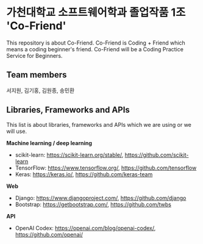 # 가천대학교 소프트웨어학과 졸업작품 1조 'Co-Friend'
This repository is about Co-Friend. Co-Friend is Coding + Friend which means a coding beginner's friend.
Co-Friend will be a Coding Practice Service for Beginners.

## Team members
서지원, 김기홍, 김원종, 송민환

## Libraries,  Frameworks and APIs
This list is about libraries, frameworks and APIs which we are using or we will use.

**Machine learning / deep learning**
* scikit-learn: https://scikit-learn.org/stable/, https://github.com/scikit-learn
* TensorFlow: https://www.tensorflow.org/, https://github.com/tensorflow
* Keras: https://keras.io/, https://github.com/keras-team

**Web**
* Django: https://www.djangoproject.com/, https://github.com/django
* Bootstrap: https://getbootstrap.com/, https://github.com/twbs

**API**
* OpenAI Codex: https://openai.com/blog/openai-codex/, https://github.com/openai/
